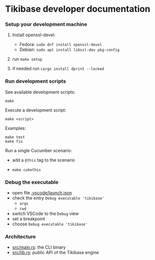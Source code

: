 # Tikibase developer documentation

### Setup your development machine

1. Install openssl-devel:

   - Fedora: `sudo dnf install openssl-devel`
   - Debian: `sudo apt install libssl-dev pkg-config`

2. run `make setup`
3. if needed run `cargo install dprint --locked`

### Run development scripts

See available development scripts:

```
make
```

Execute a development script:

```
make <script>
```

Examples:

```
make test
make fix
```

Run a single Cucumber scenario:

- add a `@this` tag to the scenario
- ```
  make cukethis
  ```

### Debug the executable

- open file [.vscode/launch.json](.vscode/launch.json)
- check the entry `Debug executable 'tikibase'`
  - `args`
  - `cwd`
- switch VSCode to the `Debug` view
- set a breakpoint
- choose `Debug executable 'tikibase'`

### Architecture

- [src/main.rs](src/main.rs): the CLI binary
- [src/lib.rs](src/lib.rs): public API of the Tikibase engine
